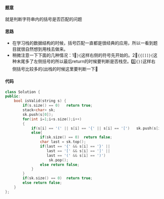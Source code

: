 #### 题意

就是判断字符串内的括号是否匹配的问题

#### 思路

- 在学习栈的数据结构的时候，括号匹配一直都是很经典的应用，所以一看到题目就很自然想到用栈去做来。
- 稍微注意一下下面的几种情况：1⃣️`}{`这样右侧的符号先开始的。2⃣️`{{[]]}{`这种末尾多了左侧括号的所以最后return的时候要判断是否栈空。3️⃣`{}]`这样右侧括号比较多的(出栈的时候这里要判断一下👀

#### 代码

```c++
class Solution {
public:
    bool isValid(string s) {
        if(s.size() == 0)   return true;
        stack<char> sk;
        sk.push(s[0]);
        for(int i=1;i<s.size();i++)
        {
            if(s[i] == '(' || s[i] == '{' || s[i] == '[')   sk.push(s[i]);
            else{
                if(sk.size() == 0)  return false;
                char last = sk.top();
                if(last == '{' && s[i] == '}' || 
                   last == '[' && s[i] == ']' || 
                   last == '(' && s[i] == ')')
                    sk.pop();
                else return false;
            }
        }
        if(sk.size() == 0)  return true;
        else return false;
    }
};
```


